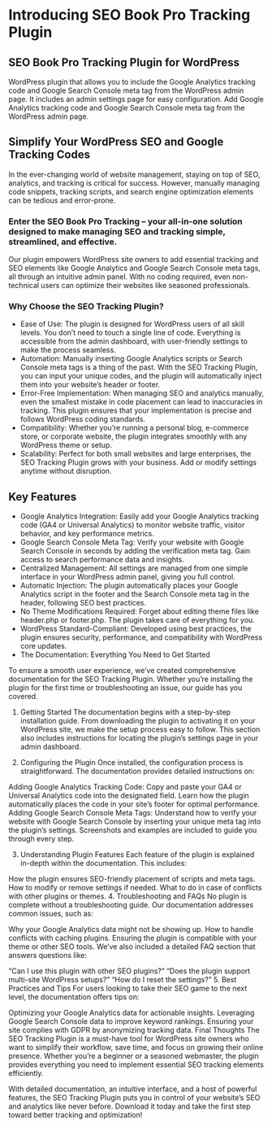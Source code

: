 # Introducing SEO Book Pro Tracking Plugin

## SEO Book Pro Tracking Plugin for WordPress

WordPress plugin that allows you to include the Google Analytics tracking code and Google Search Console meta tag from the WordPress admin page. It includes an admin settings page for easy configuration. Add Google Analytics tracking code and Google Search Console meta tag from the WordPress admin page.

## Simplify Your WordPress SEO and Google Tracking Codes
In the ever-changing world of website management, staying on top of SEO, analytics, and tracking is critical for success. However, manually managing code snippets, tracking scripts, and search engine optimization elements can be tedious and error-prone.

### Enter the SEO Book Pro Tracking – your all-in-one solution designed to make managing SEO and tracking simple, streamlined, and effective.

Our plugin empowers WordPress site owners to add essential tracking and SEO elements like Google Analytics and Google Search Console meta tags, all through an intuitive admin panel. With no coding required, even non-technical users can optimize their websites like seasoned professionals.

### Why Choose the SEO Tracking Plugin?
- Ease of Use: The plugin is designed for WordPress users of all skill levels. You don’t need to touch a single line of code. Everything is accessible from the admin dashboard, with user-friendly settings to make the process seamless.
- Automation: Manually inserting Google Analytics scripts or Search Console meta tags is a thing of the past. With the SEO Tracking Plugin, you can input your unique codes, and the plugin will automatically inject them into your website’s header or footer.
- Error-Free Implementation: When managing SEO and analytics manually, even the smallest mistake in code placement can lead to inaccuracies in tracking. This plugin ensures that your implementation is precise and follows WordPress coding standards.
- Compatibility: Whether you’re running a personal blog, e-commerce store, or corporate website, the plugin integrates smoothly with any WordPress theme or setup.
- Scalability: Perfect for both small websites and large enterprises, the SEO Tracking Plugin grows with your business. Add or modify settings anytime without disruption.

## Key Features

- Google Analytics Integration: Easily add your Google Analytics tracking code (GA4 or Universal Analytics) to monitor website traffic, visitor behavior, and key performance metrics.
- Google Search Console Meta Tag: Verify your website with Google Search Console in seconds by adding the verification meta tag. Gain access to search performance data and insights.
- Centralized Management: All settings are managed from one simple interface in your WordPress admin panel, giving you full control.
- Automatic Injection: The plugin automatically places your Google Analytics script in the footer and the Search Console meta tag in the header, following SEO best practices.
- No Theme Modifications Required: Forget about editing theme files like header.php or footer.php. The plugin takes care of everything for you.
- WordPress Standard-Compliant: Developed using best practices, the plugin ensures security, performance, and compatibility with WordPress core updates.
- The Documentation: Everything You Need to Get Started

To ensure a smooth user experience, we’ve created comprehensive documentation for the SEO Tracking Plugin. Whether you’re installing the plugin for the first time or troubleshooting an issue, our guide has you covered.

1. Getting Started
The documentation begins with a step-by-step installation guide. From downloading the plugin to activating it on your WordPress site, we make the setup process easy to follow. This section also includes instructions for locating the plugin’s settings page in your admin dashboard.

2. Configuring the Plugin
Once installed, the configuration process is straightforward. The documentation provides detailed instructions on:

Adding Google Analytics Tracking Code: Copy and paste your GA4 or Universal Analytics code into the designated field. Learn how the plugin automatically places the code in your site’s footer for optimal performance.
Adding Google Search Console Meta Tags: Understand how to verify your website with Google Search Console by inserting your unique meta tag into the plugin’s settings.
Screenshots and examples are included to guide you through every step.

3. Understanding Plugin Features
Each feature of the plugin is explained in-depth within the documentation. This includes:

How the plugin ensures SEO-friendly placement of scripts and meta tags.
How to modify or remove settings if needed.
What to do in case of conflicts with other plugins or themes.
4. Troubleshooting and FAQs
No plugin is complete without a troubleshooting guide. Our documentation addresses common issues, such as:

Why your Google Analytics data might not be showing up.
How to handle conflicts with caching plugins.
Ensuring the plugin is compatible with your theme or other SEO tools.
We’ve also included a detailed FAQ section that answers questions like:

“Can I use this plugin with other SEO plugins?”
“Does the plugin support multi-site WordPress setups?”
“How do I reset the settings?”
5. Best Practices and Tips
For users looking to take their SEO game to the next level, the documentation offers tips on:

Optimizing your Google Analytics data for actionable insights.
Leveraging Google Search Console data to improve keyword rankings.
Ensuring your site complies with GDPR by anonymizing tracking data.
Final Thoughts
The SEO Tracking Plugin is a must-have tool for WordPress site owners who want to simplify their workflow, save time, and focus on growing their online presence. Whether you’re a beginner or a seasoned webmaster, the plugin provides everything you need to implement essential SEO tracking elements efficiently.

With detailed documentation, an intuitive interface, and a host of powerful features, the SEO Tracking Plugin puts you in control of your website’s SEO and analytics like never before. Download it today and take the first step toward better tracking and optimization!
